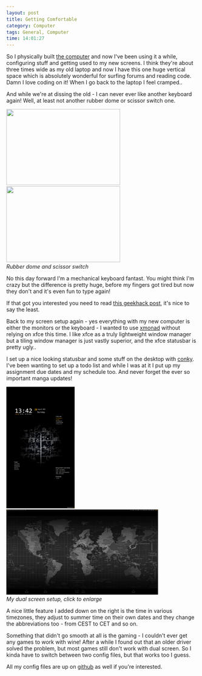 ```yaml
---
layout: post
title: Getting Comfortable
category: Computer
tags: General, Computer
time: 14:01:27
---
```

So I physically built [the computer](/blog/2011/08/21/new_computer) and now I've been using it a while, configuring stuff and getting used to my new screens. I think they're about three times wide as my old laptop and now I have this one huge vertical space which is absolutely wonderful for surfing forums and reading code. Damn I love coding on it! When I go back to the laptop I feel cramped..

And while we're at dissing the old - I can never ever like another keyboard again! Well, at least not another rubber dome or scissor switch one.

<div class="center">
  <img src="http://geekhack.org/attachment.php?attachmentid=21009&amp;d=1310786771" width="300" height="200" /> 
  <img src="http://geekhack.org/attachment.php?attachmentid=20092&amp;d=1309957367" width="300" height="200" /><br />
  <em>Rubber dome and scissor switch</em>
</div>

No this day forward I'm a mechanical keyboard fantast. You might think I'm crazy but the difference is pretty huge, before my fingers got tired but now they don't and it's even fun to type again!

If that got you interested you need to read [this geekhack post](http://geekhack.org/showwiki.php?title=START+HERE+--+The+Geekhack+Mechanical+Keyboard+Guide+-+Includes+Glossary+and+Links), it's nice to say the least.

Back to my screen setup again - yes everything with my new computer is either the monitors or the keyboard - I wanted to use [xmonad](http://www.xmonad.org) without relying on xfce this time. I like xfce as a truly lightweight window manager but a tiling window manager is just vastly superior, and the xfce statusbar is pretty ugly..

I set up a nice looking statusbar and some stuff on the desktop with [conky](http://conky.sourceforge.net/). I've been wanting to set up a todo list and while I was at it I put up my assignment due dates and my schedule too. And never forget the ever so important manga updates!

<div class="center">
  <a href="/images/xmonad-left.png" ><img src="/images/xmonad-left.png" width="180" /></a>
  <a href="/images/xmonad-right.png" ><img src="/images/xmonad-right.png" width="400" /></a><br />
  <em>My dual screen setup, click to enlarge</em>
</div>

A nice little feature I added down on the right is the time in various timezones, they adjust to summer time on their own dates and they change the abbreviations too - from CEST to CET and so on.

Something that didn't go smooth at all is the gaming - I couldn't ever get any games to work with wine! After a while I found out that an older driver solved the problem, but most games still don't work with dual screen. So I kinda have to switch between two config files, but that works too I guess.

All my config files are up on [github](http://github.com/treeman/dotfiles) as well if you're interested.

